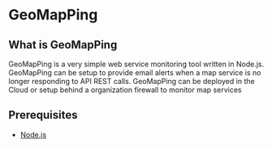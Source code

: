 GeoMapPing
==========

<h2>What is GeoMapPing </h2>

GeoMapPing is a very simple web service monitoring tool written in Node.js.  GeoMapPing can be setup to provide email alerts when a map service is no longer responding to API REST calls.  GeoMapPing can be deployed in the Cloud or setup behind a organization firewall to monitor map services

<h2>Prerequisites</h2>

* <a href="http://nodejs.org/download/">Node.js</a>
